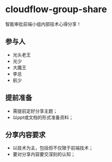 # cloudflow-group-share
智能审批前端小组内部技术心得分享！

## 参与人
* 光头老王
* 光少
* 大魔王
* 李总
* 航少

## 提前准备
* 需提前定好分享主题；
* 以ppt或文档的形式准备资料；

## 分享内容要求
* 以技术为主，包括但不仅限于前端技术；
* 要对分享内容要交深刻的认知；
